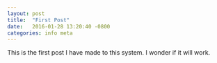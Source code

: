 ```yaml
---
layout: post
title:  "First Post"
date:   2016-01-28 13:20:40 -0800
categories: info meta
---
```

This is the first post I have made to this system. I wonder if it will work.